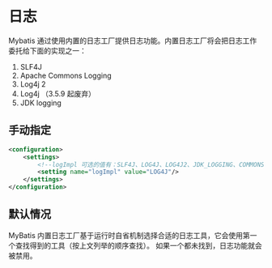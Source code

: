 # 日志
Mybatis 通过使用内置的日志工厂提供日志功能。内置日志工厂将会把日志工作委托给下面的实现之一：

1. SLF4J
2. Apache Commons Logging
3. Log4j 2
4. Log4j （3.5.9 起废弃）
5. JDK logging

## 手动指定
```xml
<configuration>
    <settings>
        <!--logImpl 可选的值有：SLF4J、LOG4J、LOG4J2、JDK_LOGGING、COMMONS_LOGGING、STDOUT_LOGGING、NO_LOGGING-->
        <setting name="logImpl" value="LOG4J"/>
    </settings>
</configuration>
```

## 默认情况
MyBatis 内置日志工厂基于运行时自省机制选择合适的日志工具，它会使用第一个查找得到的工具（按上文列举的顺序查找）。
如果一个都未找到，日志功能就会被禁用。